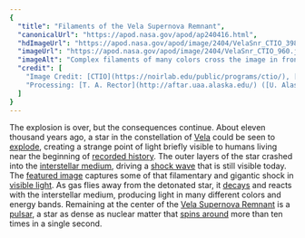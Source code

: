 ```yaml
---
{
  "title": "Filaments of the Vela Supernova Remnant",
  "canonicalUrl": "https://apod.nasa.gov/apod/ap240416.html",
  "hdImageUrl": "https://apod.nasa.gov/apod/image/2404/VelaSnr_CTIO_3989.jpg",
  "imageUrl": "https://apod.nasa.gov/apod/image/2404/VelaSnr_CTIO_960.jpg",
  "imageAlt": "Complex filaments of many colors cross the image in front of a starry background. Some regions have a diffuse red or orange glow. Please see the explanation for more detailed information.",
  "credit": [
    "Image Credit: [CTIO](https://noirlab.edu/public/programs/ctio/), [NOIRLab](https://noirlab.edu/), [DOE](https://www.energy.gov/), [NSF](https://www.nsf.gov/), [AURA](https://www.aura-astronomy.org/)",
    "Processing: [T. A. Rector](http://aftar.uaa.alaska.edu/) ([U. Alaska Anchorage](https://www.uaa.alaska.edu/)), [M. Zamani](https://mahdizamani.com/about) & D. de Martin ([’s](https://www.nsf.gov/) [NOIRLab](https://noirlab.edu/))"
  ]
}
---
```


The explosion is over, but the consequences continue. About eleven thousand years ago, a star in the constellation of [Vela](https://apod.nasa.gov/apod/ap190110.html) could be seen to [explode](https://youtu.be/wymMn-SmALY), creating a strange point of light briefly visible to humans living near the beginning of [recorded history](https://en.wikipedia.org/wiki/Cave_painting). The outer layers of the star crashed into the [interstellar medium](https://apod.nasa.gov/apod/ap130924.html), driving a [shock wave](https://apod.nasa.gov/apod/ap210414.html) that is still visible today. The [featured image](https://noirlab.edu/public/images/noirlab2406a/) captures some of that filamentary and gigantic shock in [visible light](https://science.nasa.gov/ems/09_visiblelight/). As gas flies away from the detonated star, it [decays](https://imagine.gsfc.nasa.gov/observatories/satellite/compton/snr.html) and reacts with the interstellar medium, producing light in many different colors and energy bands. Remaining at the center of the [Vela Supernova Remnant](https://en.wikipedia.org/wiki/Vela_Supernova_Remnant) is a [pulsar](https://imagine.gsfc.nasa.gov/science/objects/neutron_stars1.html), a star as dense as nuclear matter that [spins around](https://youtu.be/jv2rEa7iqhA) more than ten times in a single second.
